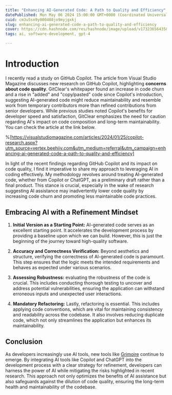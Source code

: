 ```yaml
---
title: "Enhancing AI-Generated Code: A Path to Quality and Efficiency"
datePublished: Mon May 06 2024 15:00:00 GMT+0000 (Coordinated Universal Time)
cuid: cm3u5sn9y000408jo9myjgxkj
slug: enhancing-ai-generated-code-a-path-to-quality-and-efficiency
cover: https://cdn.hashnode.com/res/hashnode/image/upload/v1732365643583/705fd2b4-fdd0-4193-8c2f-ed2a4c2b60fa.avif
tags: ai, software-development, gpt-4

---
```


# **Introduction**

I recently read a study on GitHub Copilot. The article from Visual Studio Magazine discusses new research on GitHub Copilot, highlighting **concerns about code quality**. GitClear's whitepaper found an increase in code churn and a rise in "added" and "copy/pasted" code since Copilot's introduction, suggesting AI-generated code might reduce maintainability and resemble work from temporary contributors more than refined contributions from senior developers. While previous studies noted Copilot's benefits for developer speed and satisfaction, GitClear emphasizes the need for caution regarding AI's impact on code composition and long-term maintainability. You can check the article at the link below.

%[https://visualstudiomagazine.com/articles/2024/01/25/copilot-research.aspx?utm_source=vertex.beehiiv.com&utm_medium=referral&utm_campaign=enhancing-ai-generated-code-a-path-to-quality-and-efficiency] 

In light of the recent findings regarding GitHub Copilot and its impact on code quality, I find it imperative to share my approach to leveraging AI in coding effectively. My methodology revolves around treating AI-generated code, whether from Copilot or ChatGPT, as a preliminary draft rather than a final product. This stance is crucial, especially in the wake of research suggesting AI assistance may inadvertently lower code quality by increasing code churn and promoting less maintainable code practices.

## **Embracing AI with a Refinement Mindset**

1. **Initial Version as a Starting Point:** AI-generated code serves as an excellent starting point. It accelerates the development process by providing a baseline upon which we can build. However, this is just the beginning of the journey toward high-quality software.
    
2. **Accuracy and Correctness Verification:** Beyond aesthetics and structure, verifying the correctness of AI-generated code is paramount. This step ensures that the logic meets the intended requirements and behaves as expected under various scenarios.
    
3. **Assessing Robustness:** evaluating the robustness of the code is crucial. This includes conducting thorough testing to uncover and address potential vulnerabilities, ensuring the application can withstand erroneous inputs and unexpected user interactions.
    
4. **Mandatory Refactoring:** Lastly, refactoring is essential. This includes applying code conventions, which are vital for maintaining consistency and readability across the codebase. It also involves reducing duplicate code, which not only streamlines the application but enhances its maintainability.
    

## **Conclusion**

As developers increasingly use AI tools, new tools like [Grimoire](https://chat.openai.com/g/g-n7Rs0IK86-grimoire?utm_source=vertex.beehiiv.com&utm_medium=referral&utm_campaign=enhancing-ai-generated-code-a-path-to-quality-and-efficiency) continue to emerge. By integrating AI tools like Copilot and ChatGPT into the development process with a clear strategy for refinement, developers can harness the power of AI while mitigating the risks highlighted in recent research. This approach not only optimizes the benefits of AI assistance but also safeguards against the dilution of code quality, ensuring the long-term health and maintainability of the codebase.